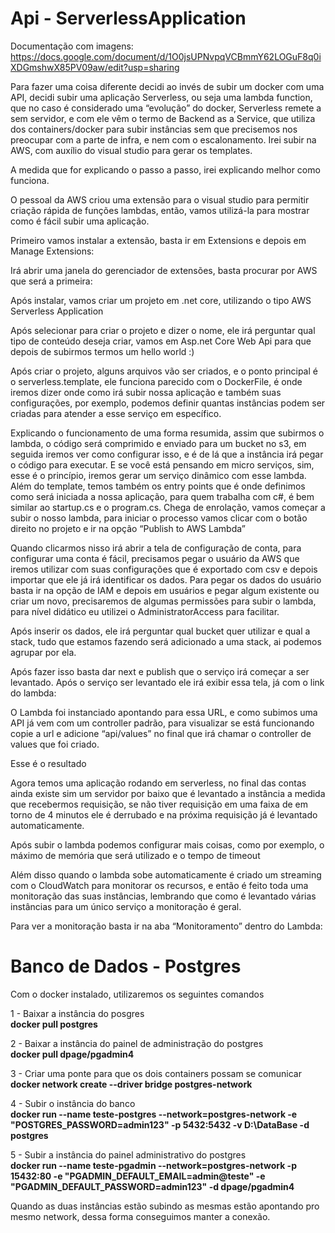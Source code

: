 # Api - ServerlessApplication
 
Documentação com imagens: https://docs.google.com/document/d/1O0jsUPNvpqVCBmmY62LOGuF8q0iXDGmshwX85PV09aw/edit?usp=sharing

Para fazer uma coisa diferente decidi ao invés de subir um docker com uma API, decidi subir uma aplicação Serverless, ou seja uma lambda function, que no caso é considerado uma “evolução” do docker, Serverless remete a sem servidor, e com ele vêm o termo de Backend as a Service, que utiliza dos containers/docker para subir instâncias sem que precisemos nos preocupar com a parte de infra, e nem com o escalonamento. Irei subir na AWS, com auxílio do visual studio para gerar os templates.

A medida que for explicando o passo a passo, irei explicando melhor como funciona.

O pessoal da AWS criou uma extensão para o visual studio para permitir criação rápida de funções lambdas, então, vamos utilizá-la para mostrar como é fácil subir uma aplicação.

Primeiro vamos instalar a extensão, basta ir em Extensions e depois em Manage Extensions:

Irá abrir uma janela do gerenciador de extensões, basta procurar por AWS que será a primeira: 

Após instalar, vamos criar um projeto em .net core, utilizando o tipo AWS Serverless Application


Após selecionar para criar o projeto e dizer o nome, ele irá perguntar qual tipo de conteúdo deseja criar, vamos em Asp.net Core Web Api para que depois de subirmos termos um hello world :)


Após criar o projeto, alguns arquivos vão ser criados, e o ponto principal é o serverless.template, ele funciona parecido com o DockerFile, é onde iremos dizer onde como irá subir nossa aplicação e também suas configurações, por exemplo, podemos definir quantas instâncias podem ser criadas para atender a esse serviço em específico.

Explicando o funcionamento de uma forma resumida, assim que subirmos o lambda, o código será comprimido e enviado para um bucket no s3, em seguida iremos ver como configurar isso, e é de lá que a instância irá pegar o código para executar. E se você está pensando em micro serviços, sim, esse é o princípio, iremos gerar um serviço dinâmico com esse lambda.
Além do template, temos também os entry points que é onde definimos como será iniciada a nossa aplicação, para quem trabalha com c#, é bem similar ao startup.cs e o program.cs.
Chega de enrolação, vamos começar a subir o nosso lambda, para iniciar o processo vamos clicar com o botão direito no projeto e ir na opção “Publish to AWS Lambda”

Quando clicarmos nisso irá abrir a tela de configuração de conta, para configurar uma conta é fácil, precisamos pegar o usuário da AWS que iremos utilizar com suas configurações que é exportado com csv e depois importar que ele já irá identificar os dados.
Para pegar os dados do usuário basta ir na opção de IAM e depois em usuários e pegar algum existente ou criar um novo, precisaremos de algumas permissões para subir o lambda, para nível didático eu utilizei o AdministratorAccess para facilitar.

Após inserir os dados, ele irá perguntar qual bucket quer utilizar e qual a stack, tudo que estamos fazendo será adicionado a uma stack, ai podemos agrupar por ela.


Após fazer isso basta dar next e publish que o serviço irá começar a ser levantado.
Após o serviço ser levantado ele irá exibir essa tela, já com o link do lambda:


O Lambda foi instanciado apontando para essa URL, e como subimos uma API já vem com um controller padrão, para visualizar se está funcionando copie a url e adicione “api/values” no final que irá chamar o controller de values que foi criado.

Esse é o resultado


Agora temos uma aplicação rodando em serverless, no final das contas ainda existe sim um servidor por baixo que é levantado a instância a medida que recebermos requisição, se não tiver requisição em uma faixa de em torno de 4 minutos ele é derrubado e na próxima requisição já é levantado automaticamente.

Após subir o lambda podemos configurar mais coisas, como por exemplo, o máximo de memória que será utilizado e o tempo de timeout


Além disso quando o lambda sobe automaticamente é criado um streaming com o CloudWatch para monitorar os recursos, e então é feito toda uma monitoração das suas instâncias, lembrando que como é levantado várias instâncias para um único serviço a monitoração é geral.

Para ver a monitoração basta ir na aba “Monitoramento” dentro do Lambda:

# Banco de Dados - Postgres

Com o docker instalado, utilizaremos os seguintes comandos

1 - Baixar a instância do posgres  
**docker pull postgres**

2 - Baixar a instância do painel de administração do postgres  
**docker pull dpage/pgadmin4**

3 - Criar uma ponte para que os dois containers possam se comunicar  
**docker network create --driver bridge postgres-network**

4 - Subir o instância do banco  
**docker run --name teste-postgres --network=postgres-network -e "POSTGRES_PASSWORD=admin123" -p 5432:5432 -v D:\DataBase -d postgres**

5 - Subir a instância do painel administrativo do postgres  
**docker run --name teste-pgadmin --network=postgres-network -p 15432:80 -e "PGADMIN_DEFAULT_EMAIL=admin@teste" -e "PGADMIN_DEFAULT_PASSWORD=admin123" -d dpage/pgadmin4**

Quando as duas instâncias estão subindo as mesmas estão apontando pro mesmo network, dessa forma conseguimos manter a conexão.
